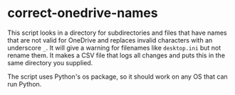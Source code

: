 # correct-onedrive-names

This script looks in a directory for subdirectories and files that have names that are not valid for OneDrive and replaces invalid characters with an underscore `_`. It will give a warning for filenames like `desktop.ini` but not rename them. It makes a CSV file that logs all changes and puts this in the same directory you supplied.

The script uses Python's os package, so it should work on any OS that can run Python.
